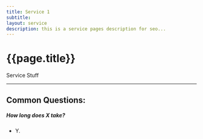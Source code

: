 ```yaml
---
title: Service 1
subtitle: 
layout: service
description: this is a service pages description for seo...
---
```

# {{page.title}}
Service Stuff

***


## Common Questions:

##### How long does X take? 

* Y.  
